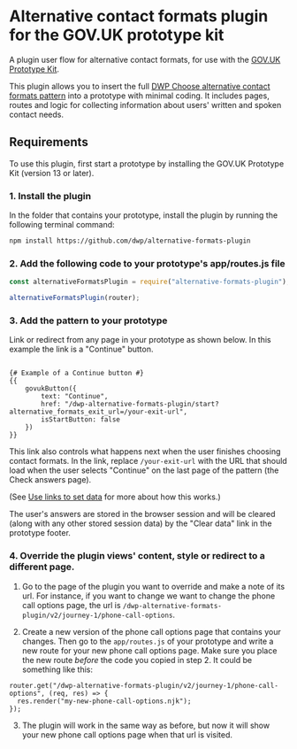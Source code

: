 # Alternative contact formats plugin for the GOV.UK prototype kit

A plugin user flow for alternative contact formats, for use with the [GOV.UK Prototype Kit](https://prototype-kit.service.gov.uk/docs/).

This plugin allows you to insert the full [DWP Choose alternative contact formats pattern](https://design-system.dwp.gov.uk/patterns/alternative-formats) into a prototype with minimal coding. It includes pages, routes and logic for collecting information about users' written and spoken contact needs.

## Requirements

To use this plugin, first start a prototype by installing the GOV.UK Prototype Kit (version 13 or later).

### 1. Install the plugin

In the folder that contains your prototype, install the plugin by running the following terminal command:

```bash
npm install https://github.com/dwp/alternative-formats-plugin
```

### 2. Add the following code to your prototype's app/routes.js file

```js
const alternativeFormatsPlugin = require("alternative-formats-plugin");

alternativeFormatsPlugin(router);
```

### 3. Add the pattern to your prototype

Link or redirect from any page in your prototype as shown below. In this example the link is a "Continue" button.

```jinja

{# Example of a Continue button #}
{{ 
    govukButton({
        text: "Continue",
        href: "/dwp-alternative-formats-plugin/start?alternative_formats_exit_url=/your-exit-url",
        isStartButton: false
    })
}}
```

This link also controls what happens next when the user finishes choosing contact formats. In the link, replace `/your-exit-url` with the URL that should load when the user selects "Continue" on the last page of the pattern (the Check answers page).

(See [Use links to set data](https://prototype-kit.service.gov.uk/docs/pass-data#use-links-to-set-data) for more about how this works.)

The user's answers are stored in the browser session and will be cleared (along with any other stored session data) by the "Clear data" link in the prototype footer.

### 4. Override the plugin views' content, style or redirect to a different page.

1. Go to the page of the plugin you want to override and make a note of its url. For instance, if you want to change we want to change the phone call options page, the url is `/dwp-alternative-formats-plugin/v2/journey-1/phone-call-options`.

2. Create a new version of the phone call options page that contains your changes. Then go to the `app/routes.js` of your prototype and write a new route for your new phone call options page. Make sure you place the new route _before_ the code you copied in step 2. It could be something like this:

```
router.get("/dwp-alternative-formats-plugin/v2/journey-1/phone-call-options", (req, res) => {
  res.render("my-new-phone-call-options.njk");
});
```

3. The plugin will work in the same way as before, but now it will show your new phone call options page when that url is visited.
